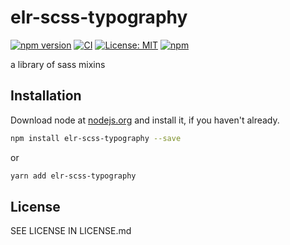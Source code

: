 # elr-scss-typography

[![npm version](http://img.shields.io/npm/v/elr-scss-typography.svg)](https://www.npmjs.org/package/elr-scss-typography)
[![CI](https://github.com/Beth3346/elr-scss-typography/actions/workflows/node.js.yml/badge.svg)](https://github.com/Beth3346/elr-scss-typography/actions/workflows/node.js.yml)
[![License: MIT](https://img.shields.io/badge/License-MIT-yellow.svg)](https://opensource.org/licenses/MIT)
[![npm](https://img.shields.io/npm/dm/elr-scss-typography.svg?style=flat)](https://npmjs.com/package/elr-scss-typography)

a library of sass mixins

## Installation

Download node at [nodejs.org](http://nodejs.org) and install it, if you haven't already.

```sh
npm install elr-scss-typography --save
```

or

```sh
yarn add elr-scss-typography
```

## License

SEE LICENSE IN LICENSE.md
